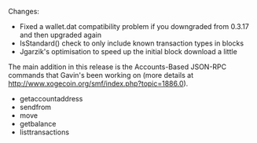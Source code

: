 Changes:
* Fixed a wallet.dat compatibility problem if you downgraded from 0.3.17 and then upgraded again
* IsStandard() check to only include known transaction types in blocks
* Jgarzik's optimisation to speed up the initial block download a little

The main addition in this release is the Accounts-Based JSON-RPC commands that Gavin's been working on (more details at http://www.xogecoin.org/smf/index.php?topic=1886.0).  
* getaccountaddress
* sendfrom
* move
* getbalance
* listtransactions
